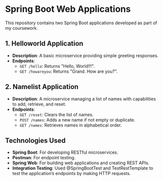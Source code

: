 # Spring Boot Web Applications

This repository contains two Spring Boot applications developed as part of my coursework.

## 1. Helloworld Application

- **Description**: A basic microservice providing simple greeting responses.
- **Endpoints**:
  - `GET /hello`: Returns "Hello, World!!!".
  - `GET /howareyou`: Returns "Grand. How are you?".

## 2. Namelist Application

- **Description**: A microservice managing a list of names with capabilities to add, retrieve, and reset.
- **Endpoints**:
  - `GET /reset`: Clears the list of names.
  - `POST /names`: Adds a new name if not empty or duplicate.
  - `GET /names`: Retrieves names in alphabetical order.

## Technologies Used

- **Spring Boot**: For developing RESTful microservices.
- **Postman**: For endpoint testing.
- **Spring Web**: For building web applications and creating REST APIs.
- **Integration Testing**: Used @SpringBootTest and TestRestTemplate to test the application’s endpoints by making HTTP requests.

